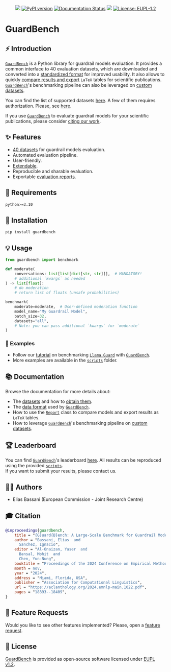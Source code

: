 <p align="center">
  <!-- Python -->
  <a href="https://www.python.org" alt="Python"><img src="https://badges.aleen42.com/src/python.svg"></a>
  <!-- Version -->
  <a href="https://pypi.org/project/guardbench/"><img src="https://img.shields.io/pypi/v/guardbench?color=light-green" alt="PyPI version"></a>
  <!-- Docs -->
  <a href="https://github.com/AmenRa/guardbench/tree/main/docs"><img src="https://img.shields.io/badge/docs-passing-<COLOR>.svg" alt="Documentation Status"></a>
  <!-- Black -->
  <a href="https://github.com/psf/black" alt="Code style: black"><img src="https://img.shields.io/badge/code%20style-black-000000.svg"></a>
  <!-- License -->
  <a href="https://interoperable-europe.ec.europa.eu/sites/default/files/custom-page/attachment/2020-03/EUPL-1.2%20EN.txt"><img src="https://img.shields.io/badge/license-EUPL-blue.svg" alt="License: EUPL-1.2"></a>
</p>

# GuardBench

## ⚡️ Introduction
[`GuardBench`](https://github.com/AmenRa/guardbench) is a Python library for guardrail models evaluation.
It provides a common interface to 40 evaluation datasets, which are downloaded and converted into a [standardized format](data_format.md) for improved usability.
It also allows to quickly [compare results and export](docs/report.md) `LaTeX` tables for scientific publications.
[`GuardBench`](https://github.com/AmenRa/guardbench)'s benchmarking pipeline can also be leveraged on [custom datasets](docs/custom_dataset.md).

You can find the list of supported datasets [here](docs/datasets.md).
A few of them requires authorization. Please, see [here](docs/get_datasets.md).

If you use [`GuardBench`](https://github.com/AmenRa/guardbench) to evaluate guardrail models for your scientific publications, please consider [citing our work](#-citation).

## ✨ Features
- [40 datasets](docs/datasets.md) for guardrail models evaluation.
- Automated evaluation pipeline.
- User-friendly.
- [Extendable](docs/custom_dataset.md).
- Reproducible and sharable evaluation.
- Exportable [evaluation reports](docs/report.md).

## 🔌 Requirements
```bash
python>=3.10
```

## 💾 Installation 
```bash
pip install guardbench
```

## 💡 Usage
```python
from guardbench import benchmark

def moderate(
    conversations: list[list[dict[str, str]]],  # MANDATORY!
    # additional `kwargs` as needed
) -> list[float]:
    # do moderation
    # return list of floats (unsafe probabilities)

benchmark(
    moderate=moderate,  # User-defined moderation function
    model_name="My Guardrail Model",
    batch_size=32,
    datasets="all", 
    # Note: you can pass additional `kwargs` for `moderate`
)
```

### 📖 Examples
- Follow our [tutorial](docs/llama_guard.md) on benchmarking [`Llama Guard`](https://arxiv.org/pdf/2312.06674) with [`GuardBench`](https://github.com/AmenRa/guardbench).
- More examples are available in the [`scripts`](scripts/effectiveness) folder.

## 📚 Documentation
Browse the documentation for more details about:
- The [datasets](docs/datasets.md) and how to [obtain them](docs/get_datasets.md).
- The [data format](data_format.md) used by [`GuardBench`](https://github.com/AmenRa/guardbench).
- How to use the [`Report`](docs/report.md) class to compare models and export results as `LaTeX` tables.
- How to leverage [`GuardBench`](https://github.com/AmenRa/guardbench)'s benchmarking pipeline on [custom datasets](docs/custom_dataset.md).

## 🏆 Leaderboard
You can find [`GuardBench`](https://github.com/AmenRa/guardbench)'s leaderboard [here](docs/leaderboard.md).
All results can be reproduced using the provided [`scripts`](scripts/effectiveness).  
If you want to submit your results, please contact us.

## 👨‍💻 Authors
- Elias Bassani (European Commission - Joint Research Centre)

## 🎓 Citation
```bibtex
@inproceedings{guardbench,
    title = "{G}uard{B}ench: A Large-Scale Benchmark for Guardrail Models",
    author = "Bassani, Elias  and
      Sanchez, Ignacio",
    editor = "Al-Onaizan, Yaser  and
      Bansal, Mohit  and
      Chen, Yun-Nung",
    booktitle = "Proceedings of the 2024 Conference on Empirical Methods in Natural Language Processing",
    month = nov,
    year = "2024",
    address = "Miami, Florida, USA",
    publisher = "Association for Computational Linguistics",
    url = "https://aclanthology.org/2024.emnlp-main.1022.pdf",
    pages = "18393--18409",
}
```

## 🎁 Feature Requests
Would you like to see other features implemented? Please, open a [feature request](https://github.com/AmenRa/guardbench/issues/new?assignees=&labels=enhancement&template=feature_request.md&title=%5BFeature+Request%5D+title).

## 📄 License
[GuardBench](https://github.com/AmenRa/guardbench) is provided as open-source software licensed under [EUPL v1.2](https://github.com/AmenRa/guardbench/blob/master/LICENSE).